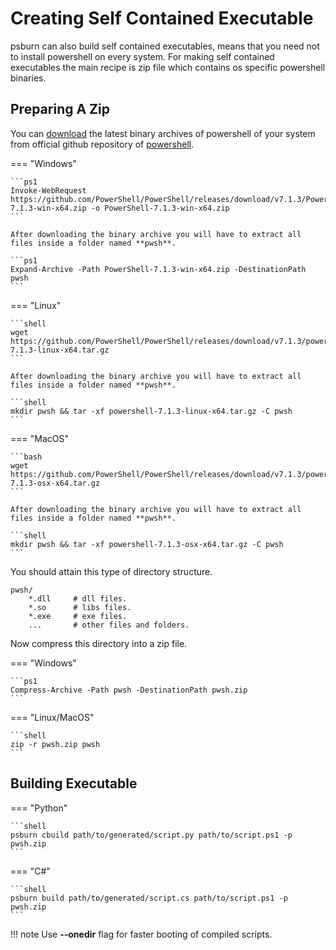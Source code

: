 # Creating Self Contained Executable

psburn can also build self contained executables, means that you need not to install powershell on every system. For making self contained executables the main recipe is zip file which contains os specific powershell binaries.

## Preparing A Zip

You can [download](https://github.com/PowerShell/PowerShell/releases) the latest binary archives of powershell of your system from official github repository of [powershell](https://github.com/PowerShell/PowerShell).

=== "Windows"

	```ps1
	Invoke-WebRequest https://github.com/PowerShell/PowerShell/releases/download/v7.1.3/PowerShell-7.1.3-win-x64.zip -o PowerShell-7.1.3-win-x64.zip
	```

	After downloading the binary archive you will have to extract all files inside a folder named **pwsh**.

	```ps1
	Expand-Archive -Path PowerShell-7.1.3-win-x64.zip -DestinationPath pwsh
	```

=== "Linux"

	```shell
	wget https://github.com/PowerShell/PowerShell/releases/download/v7.1.3/powershell-7.1.3-linux-x64.tar.gz
	```

	After downloading the binary archive you will have to extract all files inside a folder named **pwsh**.

	```shell
	mkdir pwsh && tar -xf powershell-7.1.3-linux-x64.tar.gz -C pwsh
	```

=== "MacOS"

	```bash
	wget https://github.com/PowerShell/PowerShell/releases/download/v7.1.3/powershell-7.1.3-osx-x64.tar.gz
	```

	After downloading the binary archive you will have to extract all files inside a folder named **pwsh**.

	```shell
	mkdir pwsh && tar -xf powershell-7.1.3-osx-x64.tar.gz -C pwsh
	```

You should attain this type of directory structure.

```
pwsh/
    *.dll     # dll files.
    *.so      # libs files.
    *.exe     # exe files.
    ...       # other files and folders.
```

Now compress this directory into a zip file.

=== "Windows"

	```ps1
	Compress-Archive -Path pwsh -DestinationPath pwsh.zip
	```

=== "Linux/MacOS"

	```shell
	zip -r pwsh.zip pwsh 
	```

## Building Executable

=== "Python"
	
	```shell
	psburn cbuild path/to/generated/script.py path/to/script.ps1 -p pwsh.zip
	```

=== "C#"

	```shell
	psburn build path/to/generated/script.cs path/to/script.ps1 -p pwsh.zip
	```

!!! note
	Use **--onedir** flag for faster booting of compiled scripts.
